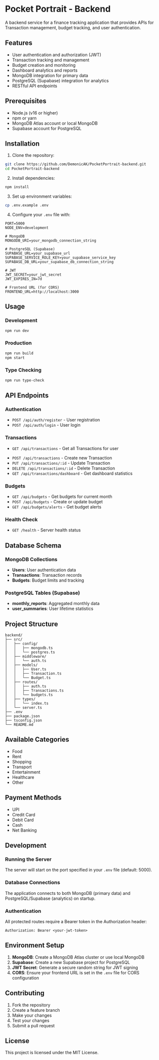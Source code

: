 # Pocket Portrait - Backend

A backend service for a finance tracking application that provides APIs for Transaction management, budget tracking, and user authentication.

## Features

- User authentication and authorization (JWT)
- Transaction tracking and management
- Budget creation and monitoring
- Dashboard analytics and reports
- MongoDB integration for primary data
- PostgreSQL (Supabase) integration for analytics
- RESTful API endpoints

## Prerequisites

- Node.js (v16 or higher)
- npm or yarn
- MongoDB Atlas account or local MongoDB
- Supabase account for PostgreSQL

## Installation

1. Clone the repository:
```bash
git clone https://github.com/DemonicAK/PocketPortrait-backend.git
cd PocketPortrait-backend
```

2. Install dependencies:
```bash
npm install
```

3. Set up environment variables:
```bash
cp .env.example .env
```

4. Configure your `.env` file with:
```
PORT=5000
NODE_ENV=development

# MongoDB
MONGODB_URI=your_mongodb_connection_string

# PostgreSQL (Supabase)
SUPABASE_URL=your_supabase_url
SUPABASE_SERVICE_ROLE_KEY=your_supabase_service_key
SUPABASE_DB_URL=your_supabase_db_connection_string

# JWT
JWT_SECRET=your_jwt_secret
JWT_EXPIRES_IN=7d

# Frontend URL (for CORS)
FRONTEND_URL=http://localhost:3000
```

## Usage

### Development
```bash
npm run dev
```

### Production
```bash
npm run build
npm start
```

### Type Checking
```bash
npm run type-check
```

## API Endpoints

### Authentication
- `POST /api/auth/register` - User registration
- `POST /api/auth/login` - User login

### Transactions
- `GET /api/transactions` - Get all Transactions for user
<!-- - `GET /api/transactions/transactions` - Get paginated Transactions with filters -->
- `POST /api/transactions` - Create new Transaction
- `PUT /api/transactions/:id` - Update Transaction
- `DELETE /api/transactions/:id` - Delete Transaction
- `GET /api/transactions/dashboard` - Get dashboard statistics

### Budgets
- `GET /api/budgets` - Get budgets for current month
- `POST /api/budgets` - Create or update budget
- `GET /api/budgets/alerts` - Get budget alerts

### Health Check
- `GET /health` - Server health status

## Database Schema

### MongoDB Collections
- **Users**: User authentication data
- **Transactions**: Transaction records
- **Budgets**: Budget limits and tracking

### PostgreSQL Tables (Supabase)
- **monthly_reports**: Aggregated monthly data
- **user_summaries**: User lifetime statistics

## Project Structure

```
backend/
├── src/
│   ├── config/
│   │   ├── mongodb.ts
│   │   └── postgres.ts
│   ├── middleware/
│   │   └── auth.ts
│   ├── models/
│   │   ├── User.ts
│   │   ├── Transaction.ts
│   │   └── Budget.ts
│   ├── routes/
│   │   ├── auth.ts
│   │   ├── Transactions.ts
│   │   └── budgets.ts
│   ├── types/
│   │   └── index.ts
│   └── server.ts
├── .env
├── package.json
├── tsconfig.json
└── README.md
```

## Available Categories

- Food
- Rent
- Shopping
- Transport
- Entertainment
- Healthcare
- Other

## Payment Methods

- UPI
- Credit Card
- Debit Card
- Cash
- Net Banking

## Development

### Running the Server
The server will start on the port specified in your `.env` file (default: 5000).

### Database Connections
The application connects to both MongoDB (primary data) and PostgreSQL/Supabase (analytics) on startup.

### Authentication
All protected routes require a Bearer token in the Authorization header:
```
Authorization: Bearer <your-jwt-token>
```

## Environment Setup

1. **MongoDB**: Create a MongoDB Atlas cluster or use local MongoDB
2. **Supabase**: Create a new Supabase project for PostgreSQL
3. **JWT Secret**: Generate a secure random string for JWT signing
4. **CORS**: Ensure your frontend URL is set in the `.env` file for CORS configuration

## Contributing

1. Fork the repository
2. Create a feature branch
3. Make your changes
4. Test your changes
5. Submit a pull request

## License

This project is licensed under the MIT License.
